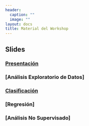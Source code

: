 ```yaml
---
header:
  caption: ""
  image: ""
layout: docs
title: Material del Workshop
---
```



## Slides

### [Presentación](https://ml-tidy-wibds.netlify.app/slides/00-presentacion.html#1)

### [Análisis Exploratorio de Datos]

### [Clasificación](https://ml-tidy-wibds.netlify.app/slides/clasificacion.html#1)

### [Regresión]

### [Análisis No Supervisado]
